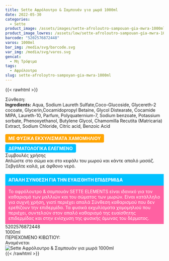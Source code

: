```yaml
---
title: Sette Αφρόλουτρο & Σαμπουάν για μωρά 1000ml
date: 2022-05-30
categories:
  - Sette
product_image: /assets/images/sette-afroloutro-sampouan-gia-mwra-1000ml.jpg
product_image_lowres: /assets/low/sette-afroloutro-sampouan-gia-mwra-1000ml.jpg
barcode: "5202576872448"
varos: 1000ml
bar_img: /media/svg/barcode.svg
var_img: /media/svg/varos.svg
gencat:
  - Μη Τρόφιμα
tags:
  - Αφρόλουτρα
slug: sette-afroloytro-sampoyan-gia-mwra-1000ml
---
```

{{< rawhtml >}}

<div class="sload404"><div class="product"><div id="sistatika">Σύνθεση:</div><div class="alltext"><b>Ingredients:</b> Aqua, Sodium Laureth Sulfate,Coco-Glucoside, Glycereth-2 cocoate, Glycerin,Cocamidopropyl Betaine, Glycol Distearate, Cocamide MIPA, Laureth-10, Parfum, Polyquaternium-7, Sodium benzoate, Potassium sorbate, Phenoxyethanol, Butylene Glycol, Chamomilla Recutita (Matricaria) Extract, Sodium Chloride, Citric acid, Benzoic Acid<br><br><b style="border-radius:4px; background:orange;color:#fff;display:-webkit-inline-box;margin:0 10px 5px 0px;padding:5px 10px">ΜΕ ΦΥΣΙΚΑ ΕΚΧΥΛΙΣΜΑΤΑ ΧΑΜΟΜΗΛΙΟΥ </b><b style="border-radius:4px; background:#00c1ff;color:#fff;display:-webkit-inline-box;padding:5px 10px">ΔΕΡΜΑΤΟΛΟΓΙΚΑ ΕΛΕΓΜΕΝΟ</b></div><div id="loipa">Συμβουλές χρήσης</div><div class="alltext">Απλώστε στο σώμα και στο κεφάλι του μωρού και κάντε απαλό μασάζ. Ξεβγάλτε καλά, με άφθονο νερό.<br><br><div style="background:#00c1ff;padding:10px;margin:0;color:#fff"><b>ΑΠΑΛΗ ΣΥΝΘΕΣΗ ΓΙΑ ΤΗΝ ΕΥΑΙΣΘΗΤΗ ΕΠΙΔΕΡΜΙΔΑ</b></div><div style="background:#ff61a2;padding:10px;color:#fff;margin:0;">Το αφρόλουτρο &amp; σαμπουάν SETTE ELEMENTS είναι ιδανικό για τον καθαρισμό των μαλλιών και του σώματος των μωρών. Είναι κατάλληλο για συχνή χρήση, γιατί περιέχει απαλά Σύνθεση καθαρισμού που δεν ερεθίζουν την επιδερμίδα. Τα φυσικά εκχυλίσματα χαμομηλιού που περιέχει, συντελούν στον απαλό καθαρισμό της ευαίσθητης επιδερμίδας και στην ενίσχυση της φυσικής άμυνας του δέρματος.</div></div><div id="barcode"><div id="barimage1"></div><span id="bartext">5202576872448</span></div><div id="varos"><div id="varosimage1"></div><span id="varostext">1000ml</span></div><div id="kivotio">ΠΕΡΙΕΧΟΜΕΝΟ ΚΙΒΩΤΙΟΥ:<br>Αναμένεται</div><div class="pimg"><img alt="Sette Αφρόλουτρο &amp; Σαμπουάν για μωρά 1000ml" title="Sette Αφρόλουτρο &amp; Σαμπουάν για μωρά 1000ml" src="/assets/images/sette-afroloutro-sampouan-gia-mwra-1000ml.jpg"></div></div></div>
{{< /rawhtml >}}


